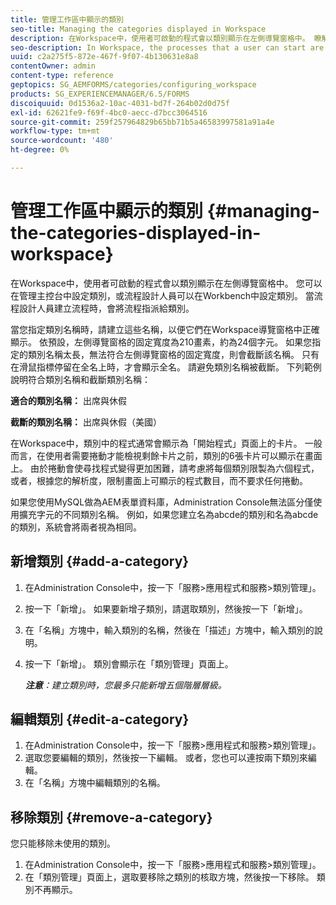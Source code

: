 ```yaml
---
title: 管理工作區中顯示的類別
seo-title: Managing the categories displayed in Workspace
description: 在Workspace中，使用者可啟動的程式會以類別顯示在左側導覽窗格中。 瞭解如何管理工作區中顯示的這些類別。
seo-description: In Workspace, the processes that a user can start are displayed in categories in the left navigation pane. Learn how you can manage these categories displayed in Workspace.
uuid: c2a275f5-872e-467f-9f07-4b130631e8a8
contentOwner: admin
content-type: reference
geptopics: SG_AEMFORMS/categories/configuring_workspace
products: SG_EXPERIENCEMANAGER/6.5/FORMS
discoiquuid: 0d1536a2-10ac-4031-bd7f-264b02d0d75f
exl-id: 62621fe9-f69f-4bc0-aecc-d7bcc3064516
source-git-commit: 259f257964829b65bb71b5a46583997581a91a4e
workflow-type: tm+mt
source-wordcount: '480'
ht-degree: 0%

---
```


# 管理工作區中顯示的類別 {#managing-the-categories-displayed-in-workspace}

在Workspace中，使用者可啟動的程式會以類別顯示在左側導覽窗格中。 您可以在管理主控台中設定類別，或流程設計人員可以在Workbench中設定類別。 當流程設計人員建立流程時，會將流程指派給類別。

當您指定類別名稱時，請建立這些名稱，以便它們在Workspace導覽窗格中正確顯示。 依預設，左側導覽窗格的固定寬度為210畫素，約為24個字元。 如果您指定的類別名稱太長，無法符合左側導覽窗格的固定寬度，則會截斷該名稱。 只有在滑鼠指標停留在全名上時，才會顯示全名。 請避免類別名稱被截斷。 下列範例說明符合類別名稱和截斷類別名稱：

**適合的類別名稱：** 出席與休假

**截斷的類別名稱：** 出席與休假（美國）

在Workspace中，類別中的程式通常會顯示為「開始程式」頁面上的卡片。 一般而言，在使用者需要捲動才能檢視剩餘卡片之前，類別的6張卡片可以顯示在畫面上。 由於捲動會使尋找程式變得更加困難，請考慮將每個類別限製為六個程式，或者，根據您的解析度，限制畫面上可顯示的程式數目，而不要求任何捲動。

如果您使用MySQL做為AEM表單資料庫，Administration Console無法區分僅使用擴充字元的不同類別名稱。 例如，如果您建立名為abcde的類別和名為abcde的類別，系統會將兩者視為相同。

## 新增類別 {#add-a-category}

1. 在Administration Console中，按一下「服務>應用程式和服務>類別管理」。
1. 按一下「新增」。 如果要新增子類別，請選取類別，然後按一下「新增」。
1. 在「名稱」方塊中，輸入類別的名稱，然後在「描述」方塊中，輸入類別的說明。
1. 按一下「新增」。 類別會顯示在「類別管理」頁面上。

   ***注意&#x200B;**：建立類別時，您最多只能新增五個階層層級。*

## 編輯類別 {#edit-a-category}

1. 在Administration Console中，按一下「服務>應用程式和服務>類別管理」。
1. 選取您要編輯的類別，然後按一下編輯。 或者，您也可以連按兩下類別來編輯。
1. 在「名稱」方塊中編輯類別的名稱。

## 移除類別 {#remove-a-category}

您只能移除未使用的類別。

1. 在Administration Console中，按一下「服務>應用程式和服務>類別管理」。
1. 在「類別管理」頁面上，選取要移除之類別的核取方塊，然後按一下移除。 類別不再顯示。
